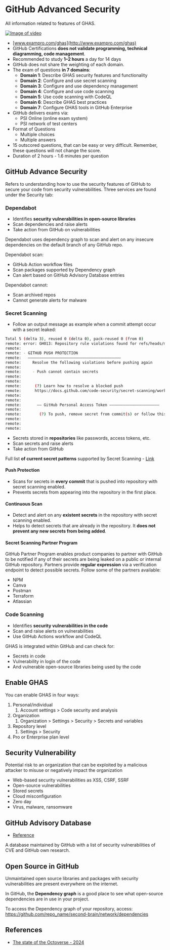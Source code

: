# GitHub Advanced Security

All information related to features of GHAS.

[![Image of video](https://img.youtube.com/vi/i740xlsqxEM/0.jpg)](https://www.youtube.com/watch?v=i740xlsqxEM)

- [www.exampro.com/ghas](http://www.exampro.com/ghas)
- GitHub Certifications **does not validate programming, technical diagramming, code management**.
- Recommended to study **1–2 hours** a day for 14 days
- GitHub does not share the weighting of each domain.
- The exam of questions **in 7 domains**:
  - **Domain 1**: Describe GHAS security features and functionality
  - **Domain 2**: Configure and use secret scanning
  - **Domain 3**: Configure and use dependency management
  - **Domain 4**: Configure and use code scanning
  - **Domain 5**: Use code scanning with CodeQL
  - **Domain 6**: Describe GHAS best practices
  - **Domain 7**: Configure GHAS tools in GitHub Enterprise
- GitHub delivers exams via:
  - PSI Online (online exam system)
  - PSI network of test centers
- Format of Questions
  - Multiple choices
  - Multiple answers
- 15 outscored questions, that can be easy or very difficult. Remember, these questions will not change the score.
- Duration of 2 hours - 1.6 minutes per question

## GitHub Advance Security

Refers to understanding how to use the security features of GitHub to secure your code from security vulnerabilities. Three services are found under the Security tab:

### Dependabot

- Identifies **security vulnerabilities in open-source libraries**
- Scan dependencies and raise alerts
- Take action from GitHub on vulnerabilities

Dependabot uses dependency graph to scan and alert on any insecure dependencies on the default branch of any GitHub repo.

Dependabot scan:

- GitHub Action workflow files
- Scan packages supported by Dependency graph
- Can alert based on GitHub Advisory Database entries

Dependabot cannot:

- Scan archived repos
- Cannot generate alerts for malware

### Secret Scanning

- Follow an output message as example when a commit attempt occur with a secret leaked:

```bash
Total 5 (delta 3), reused 0 (delta 0), pack-reused 0 (from 0)
remote: error: GH013: Repository rule violations found for refs/heads/main.
remote: 
remote: - GITHUB PUSH PROTECTION
remote:   —————————————————————————————————————————
remote:     Resolve the following violations before pushing again
remote: 
remote:     - Push cannot contain secrets
remote: 
remote:     
remote:      (?) Learn how to resolve a blocked push
remote:      https://docs.github.com/code-security/secret-scanning/working-with-secret-scanning-and-push-protection/working-with-push-protection-from-the-command-line#resolving-a-blocked-push
remote:     
remote:     
remote:       —— GitHub Personal Access Token ——————————————————————
remote:     
remote:        (?) To push, remove secret from commit(s) or follow this URL to allow the secret.
remote:     
remote: 
remote: 
```

- Secrets stored in **repositories** like passwords, access tokens, etc.
- Scan secrets and raise alerts
- Take action from GitHub

Full list **of current secret patterns** supported by Secret Scanning - [Link](https://docs.github.com/en/code-security/secret-scanning/introduction/supported-secret-scanning-patterns#supported-secrets)

#### Push Protection

- Scans for secrets in **every commit** that is pushed into repository with secret scanning enabled.
- Prevents secrets from appearing into the repository in the first place.

#### Continuous Scan

- Detect and alert on any **existent secrets** in the repository with secret scanning enabled.
- Helps to detect secrets that are already in the repository. It **does not prevent any new secrets from being added**.

#### Secret Scanning Partner Program

GitHub Partner Program enables product companies to partner with GitHub to be notified if any of their secrets are being leaked on a public or internal GitHub repository. Partners provide **regular expression** via a verification endpoint to detect possible secrets. Follow some of the partners available:

- NPM
- Canva
- Postman
- Terraform
- Atlassian

### Code Scanning

- Identifies **security vulnerabilities in the code**
- Scan and raise alerts on vulnerabilities
- Use GitHub Actions workflow and CodeQL

GHAS is integrated within GitHub and can check for:

- Secrets in code
- Vulnerability in login of the code
- And vulnerable open-source libraries being used by the code

## Enable GHAS

You can enable GHAS in four ways:

1. Personal/individual
    1. Account settings > Code security and analysis
2. Organization
    1. Organization > Settings > Security > Secrets and variables
3. Repository level
    1. Settings > Security
4. Pro or Enterprise plan level

## Security Vulnerability

Potential risk to an organization that can be exploited by a malicious attacker to misuse or negatively impact the organization

- Web-based security vulnerabilities as XSS, CSRF, SSRF
- Open-source vulnerabilities
- Stored secrets
- Cloud misconfiguration
- Zero day
- Virus, malware, ransomware

## GitHub Advisory Database

- [Reference](https://github.com/advisories)

A database maintained by GitHub with a list of security vulnerabilities of CVE and GitHub own research.

## Open Source in GitHub

Unmaintained open source libraries and packages with security vulnerabilities are present everywhere on the internet.

In GitHub, the **Dependency graph** is a good place to see what open-source dependencies are in use in your project.

To access the Dependency graph of your repository, access: <https://github.com/repo_name/second-brain/network/dependencies>

## References

- [The state of the Octoverse - 2024](https://github.blog/news-insights/octoverse/octoverse-2024/)
